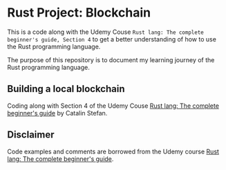 # Rust Project: Blockchain

This is a code along with the Udemy Couse `Rust lang: The complete beginner's guide, Section 4` to get a better understanding of how to use the Rust programming language.

The purpose of this repository is to document my learning journey of the Rust programming language.

## Building a local blockchain

Coding along with Section 4 of the Udemy Couse [Rust lang: The complete beginner's guide](https://www.udemy.com/course/rustaceans/) by Catalin Stefan.


## Disclaimer

Code examples and comments are borrowed from the Udemy course [Rust lang: The complete beginner's guide](https://www.udemy.com/course/rustaceans/).
